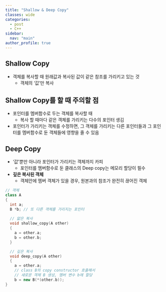 ```yaml
---
title: "Shallow & Deep Copy"
classes: wide
categories: 
  - post
  - C++
sidebar:
  nav: "main"
author_profile: true
---
```


## Shallow Copy
* 객체를 복사할 때 원래값과 복사된 값이 같은 참조를 가리키고 있는 것
  * 객체의 ‘값’만 복사

## Shallow Copy를 할 때 주의할 점
  * 포인터를 멤버함수로 두는 객체를 복사할 때
    * 복사 할 때마다 같은 객체를 가리키는 다수의 포인터 생김
  * 포인터가 가리키는 객체를 수정하면, 그 객체를 가리키는 다른 포인터들과 그 포인터를 멤버함수로 둔 객체들에 영향을 줄 수 있음

## Deep Copy
* ‘값'뿐만 아니라 포인터가 가리키는 객체까지 카피
  * 포인터를 멤버함수로 둔 클래스의 Deep copy는 메모리 할당이 필수
* **깊은 복사된 객체** 
  * 객체안에 멤버 객체가 있을 경우, 원본과의 참조가 완전히 끊어진 객체
  
```c++
// 객체
class A
{	
  int a;
  B *b; // 또 다른 객체를 가리지는 포인터
  
  // 얇은 복사
  void shallow_copy(A other)
  {
    a = other.a;
    b = other.b; 
  }

  // 깊은 복사
  void deep_copy(A other)
  {
    a = other.a;
    // class B의 copy constructor 호출해서
    // 새로운 객체 B 생성, 멤버 변수 b에 할당
    b = new B(*(other.b)); 
}
```